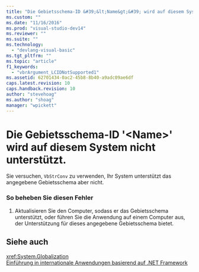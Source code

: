 ```yaml
---
title: "Die Gebietsschema-ID &#39;&lt;Name&gt;&#39; wird auf diesem System nicht unterst&#252;tzt. | Microsoft Docs"
ms.custom: ""
ms.date: "11/16/2016"
ms.prod: "visual-studio-dev14"
ms.reviewer: ""
ms.suite: ""
ms.technology: 
  - "devlang-visual-basic"
ms.tgt_pltfrm: ""
ms.topic: "article"
f1_keywords: 
  - "vbrArgument_LCIDNotSupported1"
ms.assetid: 62701434-0ac2-45b8-8b40-a9adc09ae6df
caps.latest.revision: 10
caps.handback.revision: 10
author: "stevehoag"
ms.author: "shoag"
manager: "wpickett"
---
```

# Die Gebietsschema-ID &#39;&lt;Name&gt;&#39; wird auf diesem System nicht unterst&#252;tzt.
Sie versuchen, `VbStrConv` zu verwenden, Ihr System unterstützt das angegebene Gebietsschema aber nicht.  
  
### So beheben Sie diesen Fehler  
  
1.  Aktualisieren Sie den Computer, sodass er das Gebietsschema unterstützt, oder führen Sie die Anwendung auf einem Computer aus, der Unterstützung für dieses angegebene Gebietsschema bietet.  
  
## Siehe auch  
 <xref:System.Globalization>   
 [Einführung in internationale Anwendungen basierend auf .NET Framework](/visual-studio/ide/introduction-to-international-applications-based-on-the-dotnet-framework)